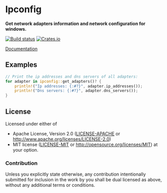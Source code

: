 # Ipconfig

**Get network adapters information and network configuration for windows.**

[![Build status](https://ci.appveyor.com/api/projects/status/tiwjo6q4eete0nmh/branch/master?svg=true)](https://ci.appveyor.com/project/liran-ringel/ipconfig/branch/master)
[![Crates.io](https://img.shields.io/crates/v/ipconfig.svg)](https://crates.io/crates/ipconfig)

[Documentation](https://docs.rs/ipconfig/0.3/x86_64-pc-windows-msvc/ipconfig/)

## Examples

```rust
// Print the ip addresses and dns servers of all adapters:
for adapter in ipconfig::get_adapters()? {
    println!("Ip addresses: {:#?}", adapter.ip_addresses());
    println!("Dns servers: {:#?}", adapter.dns_servers());
}
```

## License

Licensed under either of
 * Apache License, Version 2.0 ([LICENSE-APACHE](LICENSE-APACHE) or http://www.apache.org/licenses/LICENSE-2.0)
 * MIT license ([LICENSE-MIT](LICENSE-MIT) or http://opensource.org/licenses/MIT)
at your option.

### Contribution

Unless you explicitly state otherwise, any contribution intentionally submitted
for inclusion in the work by you shall be dual licensed as above, without any
additional terms or conditions.
